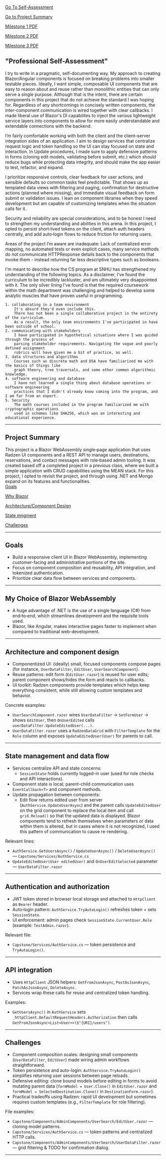 ﻿[Go To Self-Assessment](#professional-self-assessment)


[Go to Project Summary](#project-summary)

[Milestone 1 PDF](Baecher_mod1.pdf)


[Milestone 2 PDF](Baecher_mod3.pdf)


[Milestone 3 PDF](Baecher_mod5.pdf)



## "Professional Self-Assessment"
I try to write in a pragmatic, self-documenting way. My approach to creating Blazor/Angular components is focused on breaking problems into smaller testable pieces. Ideally, I want simple, composable UI components that are easy to reason about and reuse rather than monolithic entities that can only serve a single purpose. Although that is the intent, there are certain components in this project that do not achieve the standard I was hoping for. Regardless of any shortcomings in concisely written components, the inter-component communication is wired together with clear callbacks. I made liberal use of Blazor's DI capabilites to inject the various lightweight service layers into components to allow for more easily understandable and extendable connections with the backend.


I’m fairly comfortable working with both the client and the client–server integration sides of an application. I aim to design services that centralize request logic and token handling so the UI can stay focused on state and interaction. In Update procedures, I made sure to apply defensive patterns in forms (cloning edit models, validating before submit, etc.) which should reduce bugs while protecting data integrity, and should make the app easier to test, refactor, and expand.


I prioritize responsive controls, clear feedback for user actions, and sensible defaults so common tasks feel predictable. That shows up as templated data views with filtering and paging, confirmation for destructive actions (planned where missing), and immediate visual feedback on form submit or validation issues. I lean on component libraries when they speed development but am capable of customizing templates when the situation calls for it.


Security and reliability are special considerations, and to be honest I need to strengthen my understanding and abilities in this arena. In this project, I opted to persist short‑lived tokens on the client, attach auth headers centrally, and add auto‑login flows to reduce friction for returning users.


Areas of the project I’m aware are inadequate: Lack of centralized error mapping, no automated tests or even explicit cases, many service methods do not communicate HTTPResponse details back to the components that invoke them - instead returning far less descriptive types such as booleans.


I'm meant to describe how the CS program at SNHU has strengthened my understanding of the following topics. As a disclaimer, I've found the curriculum to be incredibly lackluster, and am ultimately very disappointed with it. The only silver lining I've found is that the required coursework within the math department was challenging and helped to develop some analytic muscles that have proven useful in programming.


	1. collaborating in a team environment
		It's absurd they'd even include this.
		There has not been a single collaborative project in the entirety of the curriculum. 
		As a result, the only team environments I've participated in have been outside of school.
	2. communicating with stakeholders
		I have participated in hypothetical situations where I was guided through the process of 
		parsing stakeholder requirements. Navigating the vague and poorly defined assignment 
		rubrics will have given me a bit of practice, as well.
	3. data structures and algorithms
		Courses such as discrete math and DSA have familiarized me with the basics of things like 
		graph theory, tree traversals, and some other common algorithmic knowledge.
	4. software engineering and database
		I have not learned a single thing about database operations or software engineering 
		practices that I didn't already know coming into the program, and I am far from an expert.
	5. Security
		The math courses included in the program familiarized me with cryptographic operations 
		used in schemes like SHA256, which was an interesting and educational experience.
	
---

## Project Summary
This project is a Blazor WebAssembly single‑page application that uses Radzen UI components and a REST API to manage users, destinations, reservations, and contact messages with role‑based admin tooling. It was created based off a completed project in a previous class, where we built a simple application with CRUD capabilities using the MEAN stack. For this project, I opted to revisit the project, and through using .NET and Mongo expand on its features and functionalities.\
[Goals](#goals)


[Why Blazor](#my-choice-of-blazor-webassembly)


[Architecture/Component Design](#architecture-and-component-design)


[State mngment](#state-management-and-data-flow)


[Challenges](#challenges)



---

## Goals 
- Build a responsive client UI in Blazor WebAssembly, implementing customer-facing and administrative portions of the site.
- Focus on component composition and reusability, API integration, and tokenized authentication.
- Prioritize clear data flow between services and components.

---

## My Choice of Blazor WebAssembly
- A huge advantage of .NET is the use of a single language (C#) from end‑to‑end, which streamlines development and the requisite tools used.
- Blazor, like Angular, makes interactive pages faster to implement when compared to traditional web-development.

---

## Architecture and component design
- Componentized UI: (ideally) small, focused components compose pages (for instance, `UserDataFilter`, `EditUser`, `UserSearchComponent`).
- Reuse patterns: edit form (`EditUser.razor`) is reused for user edits; parent component shows/hides the form and reacts to callbacks.
- UI toolkit: Radzen components provide templates which helps keep everything consistent, while still allowing custom templates and behavior.

Concrete examples:
- `UserSearchComponent.razor` wires `UserDataFilter` -> `SetFormUser` -> shows `EditUser`, then `OnUserEdited` calls `userDataFilter.UpdateEditedUser(...)`.
- `UserDataFilter.razor` uses a `RadzenDataGrid` with `FilterTemplate` for the `Role` column and exposes `UpdateEditedUser(User)` for parents to call.

---

## State management and data flow
- Services centralize API and state concerns:
  - `SessionState` holds currently logged-in user (used for role checks and API interactions).
- Component state is local; parent-child communication uses `EventCallback<T>` and component methods.
- Update propagation between components:
  - Edit flow returns edited user from server (`AuthService.UpdateUserAsync`) and the parent calls `UpdateEditedUser` on the grid component to replace the local item and call `grid.Reload()` so that the updated data is displayed. Blazor components tend to refresh themselves when parameters or data within them is altered, but in cases where it is not recognized, I used this pattern of communication to cause re-rendering.

Relevant lines:
- `AuthService.GetUsersAsync()` / `UpdateUserAsync()` / `DeleteUserAsync()` — `Capstone/Services/AuthService.cs`
- `UpdateEditedUser(User editedUser)` and `OnUserEditSelected` parameter — `UserDataFilter.razor`

---

## Authentication and authorization
- JWT token stored in browser local storage and attached to `HttpClient` as `Bearer` header.
- Auto‑login pattern: `AuthService.TryAutoLogin()` refreshes token + sets `SessionState`.
- UI enforcement: admin pages check `SessionState.CurrentUser.Role` (example: `TestAdmin.razor`).

Relevant file:
- `Capstone/Services/AuthService.cs` — token persistence and `TryAutoLogin()`.

---

## API integration
- Uses `HttpClient` JSON helpers: `GetFromJsonAsync`, `PostAsJsonAsync`, `PatchAsJsonAsync`, `DeleteAsync`.
- Services wrap these calls for reuse and centralized token handling.

Examples:
- `GetUsersAsync()` in `AuthService` sets `_httpClient.DefaultRequestHeaders.Authorization` then calls `GetFromJsonAsync<List<User>>($"{URI}/users")`.

---

## Challenges
- Component composition scales: designing small components (`UserDataFilter`, `EditUser`) made wiring admin workflows straightforward.
- Token persistence and auto-login: `AuthService.TryAutoLogin()` simplifies returning user sessions between page reloads.
- Defensive editing: clone bound models before editing in forms to avoid mutating parent data (`formModel = User.Clone()` in `EditUser.razor` and `formModel = SelectedDestination.Clone()` in `DestinationForm.razor`).
- Practical tradeoffs using Radzen: rapid UI development but sometimes requires custom templates (e.g., `FilterTemplate` for role filtering).

File examples:
- `Capstone/Components/AdminComponents/UserSearch/EditUser.razor` — cloning model patterns.
- `Capstone/Services/AuthService.cs` — token patterns and centralized HTTP calls.
- `Capstone/Components/AdminComponents/UserSearch/UserDataFilter.razor` — grid filtering & TODO for confirmation dialog.

---
